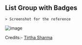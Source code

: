 ## List Group with Badges

    > Screenshot for the reference

![image](https://github.com/user-attachments/assets/5928a3ff-7406-4b3c-a107-268ee77d47da)


Credits:- [Tirtha Sharma](https://github.com/genze121 "Tirtha Sharma")
